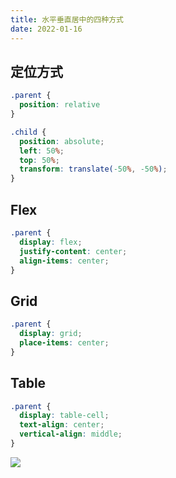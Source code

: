 ```yaml
---
title: 水平垂直居中的四种方式
date: 2022-01-16
---
```


## 定位方式

```css
.parent {
  position: relative
}

.child {
  position: absolute;
  left: 50%;
  top: 50%;
  transform: translate(-50%, -50%);
}
```

## Flex

```css
.parent {
  display: flex;
  justify-content: center;
  align-items: center;
}
```

## Grid

```css
.parent {
  display: grid;
  place-items: center;
}
```


## Table

```css
.parent {
  display: table-cell;
  text-align: center;
  vertical-align: middle;
}
```

<div style="display: table-cell; text-align: center;vertical-align: middle;" border >
  <img ml-2em mr-2em src="https://p1-juejin.byteimg.com/tos-cn-i-k3u1fbpfcp/b8309a01f90e404b8bc1f86d4a6a7623~tplv-k3u1fbpfcp-no-mark:240:240:240:160.awebp?"/>
</div>